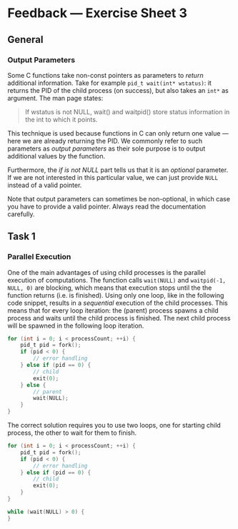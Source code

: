 # Feedback — Exercise Sheet 3

## General

### Output Parameters

Some C functions take non-const pointers as parameters to _return_ additional information.
Take for example `pid_t wait(int* wstatus)`: it returns the PID of the child process (on success), but also takes an `int*` as argument.
The man page states:

> If wstatus is not NULL, wait() and waitpid() store status information in the int to which it points.

This technique is used because functions in C can only return one value — here we are already returning the PID.
We commonly refer to such parameters as _output parameters_ as their sole purpose is to output additional values by the function.

Furthermore, the _if is not NULL_ part tells us that it is an _optional_ parameter.
If we are not interested in this particular value, we can just provide `NULL` instead of a valid pointer.

Note that output parameters can sometimes be non-optional, in which case you have to provide a valid pointer.
Always read the documentation carefully.

## Task 1

### Parallel Execution 

One of the main advantages of using child processes is the parallel execution of computations.
The function calls `wait(NULL)` and `waitpid(-1, NULL, 0)` are blocking, which means that execution stops until the the function returns (i.e. is finished).
Using only one loop, like in the following code snippet, results in a _sequential_ execution of the child processes.
This means that for every loop iteration: the (parent) process spawns a child process and waits until the child process is finished.
The next child process will be spawned in the following loop iteration.

```c
for (int i = 0; i < processCount; ++i) {
    pid_t pid = fork();
    if (pid < 0) {
        // error handling
    } else if (pid == 0) {
        // child
        exit(0);
    } else {
        // parent
        wait(NULL);
    }
}
```

The correct solution requires you to use two loops, one for starting child process, the other to wait for them to finish.

```c
for (int i = 0; i < processCount; ++i) {
    pid_t pid = fork();
    if (pid < 0) {
        // error handling
    } else if (pid == 0) {
        // child
        exit(0);
    }
}

while (wait(NULL) > 0) {
}
```
